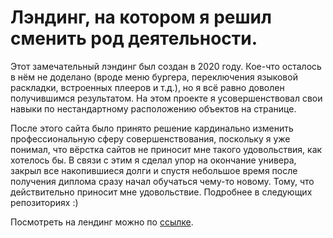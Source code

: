# Лэндинг, на котором я решил сменить род деятельности.

Этот замечательный лэндинг был создан в 2020 году. Кое-что осталось в нём не доделано (вроде меню бургера, переключения языковой раскладки, встроенных плееров и т.д.), но я всё равно доволен получившимся результатом. На этом проекте я усовершенствовал свои навыки по нестандартному расположению объектов на странице.

После этого сайта было принято решение кардинально изменить профессиональную сферу совершенствования, поскольку я уже понимал, что вёрстка сайтов не приносит мне такого удовольствия, как хотелось бы. В связи с этим я сделал упор на окончание универа, закрыл все накопившиеся долги и спустя небольшое время после получения диплома сразу начал обучаться чему-то новому. Тому, что действительно приносит мне удовольствие. Подробнее в следующих репозиториях :)

Посмотреть на лендинг можно по [ссылке](https://winter-dragon.github.io/).
